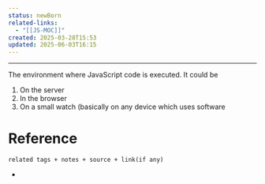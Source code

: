 ```yaml
---
status: newBorn
related-links:
  - "[[JS-MOC]]"
created: 2025-03-28T15:53
updated: 2025-06-03T16:15
---
```

---

The environment where JavaScript code is executed. It could be

1. On the server
2. In the browser
3. On a small watch (basically on any device which uses software 

# Reference
`related tags + notes + source + link(if any)`
 

- 